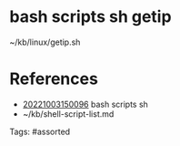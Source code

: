 # bash scripts sh getip
~/kb/linux/getip.sh

# References
- [20221003150096](/zet/20221003150096/) bash scripts sh
- ~/kb/shell-script-list.md

Tags:
    #assorted

